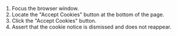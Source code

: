 1. Focus the browser window.
2. Locate the "Accept Cookies" button at the bottom of the page.
3. Click the "Accept Cookies" button.
4. Assert that the cookie notice is dismissed and does not reappear.